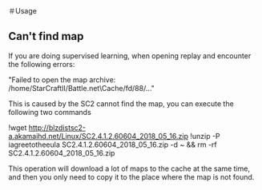 ＃Usage

## Can't find map

If you are doing supervised learning, when opening replay and encounter the following errors:

"Failed to open the map archive: /home/StarCraftII/Battle.net\Cache/fd/88/..."

This is caused by the SC2 cannot find the map, you can execute the following two commands

!wget http://blzdistsc2-a.akamaihd.net/Linux/SC2.4.1.2.60604_2018_05_16.zip
!unzip -P iagreetotheeula SC2.4.1.2.60604_2018_05_16.zip -d ~ && rm -rf SC2.4.1.2.60604_2018_05_16.zip

This operation will download a lot of maps to the cache at the same time, and then you only need to copy it to the place where the map is not found.